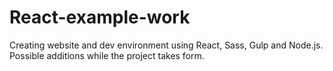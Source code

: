 # React-example-work
Creating website and dev environment using React, Sass, Gulp and Node.js. Possible additions while the project takes form.
